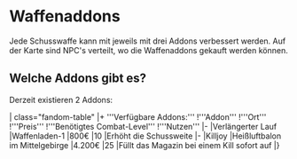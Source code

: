# Waffenaddons

Jede Schusswaffe kann mit jeweils mit drei Addons verbessert werden. Auf der Karte sind NPC's verteilt, wo die Waffenaddons gekauft werden können.

## Welche Addons gibt es?

Derzeit existieren 2 Addons:






| class="fandom-table"
|+
'''Verfügbare Addons:'''
!'''Addon'''
!'''Ort'''
!'''Preis'''
!'''Benötigtes Combat-Level'''
!'''Nutzen'''
|-
|Verlängerter Lauf
|Waffenladen-1
|800€
|10
|Erhöht die Schussweite
|-
|Killjoy
|Heißluftbalon im Mittelgebirge
|4.200€
|25
|Füllt das Magazin bei einem Kill sofort auf
|}

